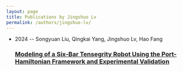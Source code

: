 ```yaml
---
layout: page
title: Publications by Jingshuo Lv
permalink: /authors/jingshuo-lv/
---
```


<ul class="post-list">
<li><span class='post-meta'>2024 -- Songyuan Liu, Qingkai Yang, Jingshuo Lv, Hao Fang</span><h3><a class='post-link' href='../../modeling-of-a-six-bar-tensegrity-robot-using-the-port-hamiltonian-framework-and-experimental-validation'>Modeling of a Six-Bar Tensegrity Robot Using the Port-Hamiltonian Framework and Experimental Validation</a></h3></li>

</ul>
